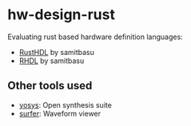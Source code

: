 # hw-design-rust
Evaluating rust based hardware definition languages:
* [RustHDL](https://github.com/samitbasu/rust-hdl) by samitbasu
* [RHDL](https://github.com/samitbasu/rhdl/) by samitbasu

## Other tools used
* [yosys](https://github.com/YosysHQ/yosys): Open synthesis suite
* [surfer](https://gitlab.com/surfer-project/surfer): Waveform viewer

